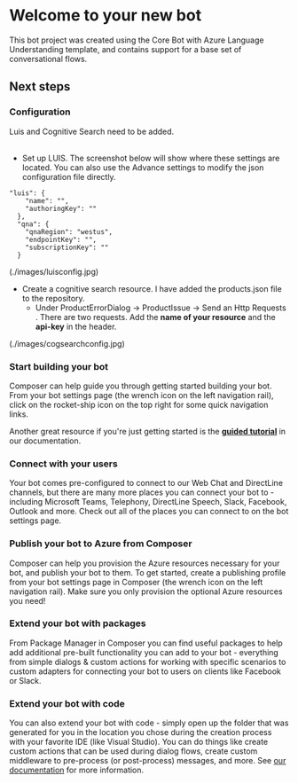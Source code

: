 # Welcome to your new bot

This bot project was created using the Core Bot with Azure Language Understanding template, and contains support for a base set of conversational flows.

## Next steps

### Configuration

Luis and Cognitive Search need to be added. 
<br/> <br/>

- Set up LUIS. The screenshot below will show where these settings are located. You can also use the Advance settings to modify the json configuration file directly.
```
"luis": {
    "name": "",
    "authoringKey": ""
  },
  "qna": {
    "qnaRegion": "westus",
    "endpointKey": "",
    "subscriptionKey": ""
  }
```
(./images/luisconfig.jpg)
- Create a cognitive search resource. I have added the products.json file to the repository. 
    - Under ProductErrorDialog -> ProductIssue -> Send an Http Requests . There are two requests. Add the **name of your resource** and the **api-key** in the header. 

(./images/cogsearchconfig.jpg)

### Start building your bot

Composer can help guide you through getting started building your bot. From your bot settings page (the wrench icon on the left navigation rail), click on the rocket-ship icon on the top right for some quick navigation links.

Another great resource if you're just getting started is the **[guided tutorial](https://docs.microsoft.com/en-us/composer/tutorial/tutorial-introduction)** in our documentation.

### Connect with your users

Your bot comes pre-configured to connect to our Web Chat and DirectLine channels, but there are many more places you can connect your bot to - including Microsoft Teams, Telephony, DirectLine Speech, Slack, Facebook, Outlook and more. Check out all of the places you can connect to on the bot settings page.

### Publish your bot to Azure from Composer

Composer can help you provision the Azure resources necessary for your bot, and publish your bot to them. To get started, create a publishing profile from your bot settings page in Composer (the wrench icon on the left navigation rail). Make sure you only provision the optional Azure resources you need!

### Extend your bot with packages

From Package Manager in Composer you can find useful packages to help add additional pre-built functionality you can add to your bot - everything from simple dialogs & custom actions for working with specific scenarios to custom adapters for connecting your bot to users on clients like Facebook or Slack.

### Extend your bot with code

You can also extend your bot with code - simply open up the folder that was generated for you in the location you chose during the creation process with your favorite IDE (like Visual Studio). You can do things like create custom actions that can be used during dialog flows, create custom middleware to pre-process (or post-process) messages, and more. See [our documentation](https://aka.ms/bf-extend-with-code) for more information.
